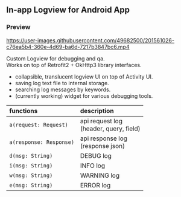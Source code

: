 ## In-app Logview for Android App

### Preview

https://user-images.githubusercontent.com/49682500/201561026-c76ea5b4-360e-4d69-ba6d-7217b3847bc6.mp4


Custom Logview for debugging and qa.<br>
Works on top of Retrofit2 + OkHttp3 library interfaces.<br>

- collapsible, translucent logview UI on top of Activity UI.
- saving log text file to internal storage.
- searching log messages by keywords.
- (currently working) widget for various debugging tools.

|functions|description|
|:------|:---|
| `a(request: Request)` | api request log<br>(header, query, field) |
| `a(response: Response)`| api response log<br>(response json)|
| `d(msg: String)` | DEBUG log |
| `i(msg: String)` | INFO log |
| `w(msg: String)` | WARNING log |
| `e(msg: String)` | ERROR log |
